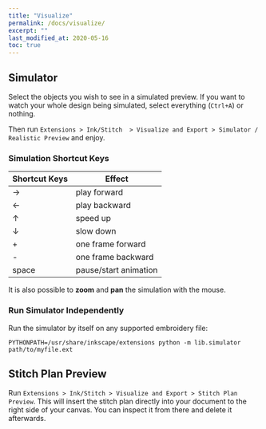 ```yaml
---
title: "Visualize"
permalink: /docs/visualize/
excerpt: ""
last_modified_at: 2020-05-16
toc: true
---
```

## Simulator

Select the objects you wish to see in a simulated preview. If you want to watch your whole design being simulated, select everything (`Ctrl+A`) or nothing.

Then  run `Extensions > Ink/Stitch  > Visualize and Export > Simulator / Realistic Preview` and enjoy.

### Simulation Shortcut Keys

Shortcut Keys | Effect
-------- | --------
<key>→</key> | play forward
<key>←</key> | play backward
<key>↑</key> | speed up
<key>↓</key> | slow down
<key>+</key> | one frame forward
<key>-</key> | one frame backward
<key>space</key> | pause/start animation

It is also possible to **zoom** and **pan** the simulation with the mouse.

### Run Simulator Independently

Run the simulator by itself on any supported embroidery file:

```
PYTHONPATH=/usr/share/inkscape/extensions python -m lib.simulator path/to/myfile.ext
```

## Stitch Plan Preview

Run `Extensions > Ink/Stitch > Visualize and Export > Stitch Plan Preview`. This will insert the stitch plan directly into your document to the right side of your canvas.
You can inspect it from there and delete it afterwards.


